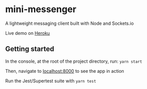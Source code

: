 # mini-messenger

A lightweight messaging client built with Node and Sockets.io

Live demo on [Heroku](mini-messenger-802.herokuapp.com)

## Getting started

In the console, at the root of the project directory, run:
`yarn start`

Then, navigate to [localhost:8000](http://localhost:8000) to see the app in action

Run the Jest/Supertest suite with `yarn test`
